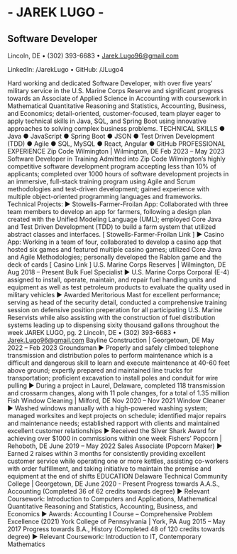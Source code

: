 # - JAREK LUGO -
## Software Developer
Lincoln, DE • (302) 393-6683 • Jarek.Lugo96@gmail.com

LinkedIn: /JarekLugo • GitHub: /JLugo4

Hard working and dedicated Software Developer, with over five years’ military service in the U.S. Marine Corps
Reserve and significant progress towards an Associate of Applied Science in Accounting with coursework in
Mathematical Quantitative Reasoning and Statistics, Accounting, Business, and Economics; detail-oriented,
customer-focused, team player eager to apply technical skills in Java, SQL, and Spring Boot using innovative
approaches to solving complex business problems.
TECHNICAL SKILLS
● Java
● JavaScript
● Spring Boot
● JSON
● Test Driven Development (TDD)
● Agile
● SQL, MySQL ● React, Angular ● GitHub
PROFESSIONAL EXPERIENCE
Zip Code Wilmington | Wilmington, DE Feb 2023 – May 2023
Software Developer in Training
Admitted into Zip Code Wilmington’s highly competitive software development program accepting less than
10% of applicants; completed over 1000 hours of software development projects in an immersive, full-stack
training program using Agile and Scrum methodologies and test-driven development; gained experience with
multiple object-oriented programming languages and frameworks.
Technical Projects:
► Stowells-Farmer-Froilan App: Collaborated with three team members to develop an app for farmers,
following a design plan created with the Unified Modeling Language (UML); employed Core Java and
Test Driven Development (TDD) to build a farm system that utilized abstract classes and interfaces. [
Stowells-Farmer-Froilan Link ]
► Casino App: Working in a team of four, collaborated to develop a casino app that hosted six games and
featured multiple casino games; utilized Core Java and Agile Methodologies; personally developed the
Rablon game and the deck of cards [ Casino Link ]
U.S. Marine Corps Reserves | Wilmington, DE Aug 2018 – Present
Bulk Fuel Specialist
► U.S. Marine Corps Corporal (E-4) assigned to install, operate, maintain, and repair fuel handling units
and equipment as well as test petroleum products to evaluate the quality used in military vehicles
► Awarded Meritorious Mast for excellent performance; serving as head of the security detail, conducted
a comprehensive training session on defensive position preperation for all participating U.S. Marine
Reservists while also assisting with the construction of fuel distribution systems leading up to
dispensing sixity thousand gallons throughout the week
JAREK LUGO, pg. 2
Lincoln, DE • (302) 393-6683 • Jarek.Lugo96@gmail.com
Bayline Construction | Georgetown, DE May 2022 – Feb 2023
Groundsman
► Properly and safely climbed telephone transmission and distribution poles to perform maintenance
which is a difficult and dangerous skill to learn and execute maintenance at 40-60 feet above ground;
expertly prepared and maintained line trucks for transportation; proficient excavation to install poles
and conduit for wire pulling
► During a project in Laurel, Delaware, completed 118 transmission and crossarm changes, along with 11
pole changes, for a total of 1.35 million
Fish Window Cleaning | Milford, DE Nov 2020 – Nov 2021
Window Cleaner
► Washed windows manually with a high-powered washing system; managed worksites and kept projects
on schedule; identified major repairs and maintenance needs; established rapport with clients and
maintained excellent customer relationships
► Received the Silver Shark Award for achieving over $1000 in commissions within one week
Fishers’ Popcorn | Rehoboth, DE June 2019 – May 2022
Sales Associate (Popcorn Maker)
► Earned 2 raises within 3 months for consistently providing excellent customer service while operating
one or more kettles, assisting co-workers with order fulfillment, and taking initiative to maintain the
premise and equipment at the end of shifts
EDUCATION
Delaware Technical Community College | Georgetown, DE June 2020 - Present
Progress towards A.A.S., Accounting (Completed 36 of 62 credits towards degree)
► Relevant Coursework: Introduction to Computers and Applications, Mathematical Quantitative
Reasoning and Statistics, Accounting, Business, and Economics
► Awards: Accounting I Course – Comprehensive Problem Excellence (2021)
York College of Pennsylvania | York, PA Aug 2015 – May 2017
Progress towards B.A., History (Completed 48 of 120 credits towards degree)
► Relevant Coursework: Introduction to IT, Contemporary Mathematics